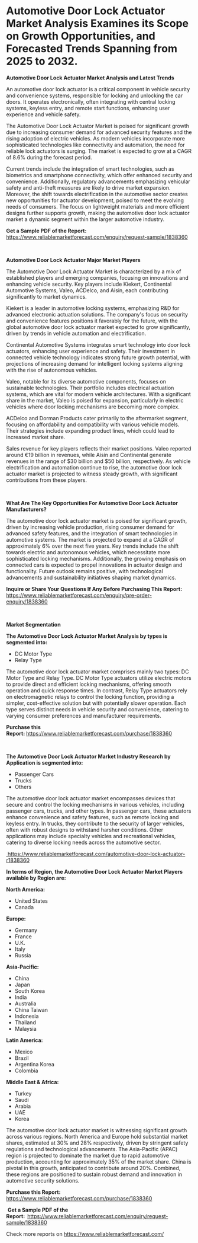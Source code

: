 <p><h1>Automotive Door Lock Actuator Market Analysis Examines its Scope on Growth Opportunities, and Forecasted Trends Spanning from 2025 to 2032.</h1></p><p><strong>Automotive Door Lock Actuator Market Analysis and Latest Trends</strong></p>
<p><p>An automotive door lock actuator is a critical component in vehicle security and convenience systems, responsible for locking and unlocking the car doors. It operates electronically, often integrating with central locking systems, keyless entry, and remote start functions, enhancing user experience and vehicle safety.</p><p>The Automotive Door Lock Actuator Market is poised for significant growth due to increasing consumer demand for advanced security features and the rising adoption of electric vehicles. As modern vehicles incorporate more sophisticated technologies like connectivity and automation, the need for reliable lock actuators is surging. The market is expected to grow at a CAGR of 8.6% during the forecast period. </p><p>Current trends include the integration of smart technologies, such as biometrics and smartphone connectivity, which offer enhanced security and convenience. Additionally, regulatory advancements emphasizing vehicular safety and anti-theft measures are likely to drive market expansion. Moreover, the shift towards electrification in the automotive sector creates new opportunities for actuator development, poised to meet the evolving needs of consumers. The focus on lightweight materials and more efficient designs further supports growth, making the automotive door lock actuator market a dynamic segment within the larger automotive industry.</p></p>
<p><strong>Get a Sample PDF of the Report:&nbsp;</strong> <a href="https://www.reliablemarketforecast.com/enquiry/request-sample/1838360?utm_campaign=1766&utm_medium=2&utm_source=Github&utm_content=ia&utm_term=23022025&utm_id=automotive-door-lock-actuator">https://www.reliablemarketforecast.com/enquiry/request-sample/1838360</a></p>
<p>&nbsp;</p>
<p><strong>Automotive Door Lock Actuator Major Market Players</strong></p>
<p><p>The Automotive Door Lock Actuator Market is characterized by a mix of established players and emerging companies, focusing on innovations and enhancing vehicle security. Key players include Kiekert, Continental Automotive Systems, Valeo, ACDelco, and Aisin, each contributing significantly to market dynamics.</p><p>Kiekert is a leader in automotive locking systems, emphasizing R&D for advanced electronic actuation solutions. The company's focus on security and convenience features positions it favorably for the future, with the global automotive door lock actuator market expected to grow significantly, driven by trends in vehicle automation and electrification.</p><p>Continental Automotive Systems integrates smart technology into door lock actuators, enhancing user experience and safety. Their investment in connected vehicle technology indicates strong future growth potential, with projections of increasing demand for intelligent locking systems aligning with the rise of autonomous vehicles.</p><p>Valeo, notable for its diverse automotive components, focuses on sustainable technologies. Their portfolio includes electrical actuation systems, which are vital for modern vehicle architectures. With a significant share in the market, Valeo is poised for expansion, particularly in electric vehicles where door locking mechanisms are becoming more complex.</p><p>ACDelco and Dorman Products cater primarily to the aftermarket segment, focusing on affordability and compatibility with various vehicle models. Their strategies include expanding product lines, which could lead to increased market share.</p><p>Sales revenue for key players reflects their market positions. Valeo reported around €19 billion in revenues, while Aisin and Continental generate revenues in the range of $30 billion and $50 billion, respectively. As vehicle electrification and automation continue to rise, the automotive door lock actuator market is projected to witness steady growth, with significant contributions from these players.</p></p>
<p>&nbsp;</p>
<p><strong>What Are The Key Opportunities For Automotive Door Lock Actuator Manufacturers?</strong></p>
<p><p>The automotive door lock actuator market is poised for significant growth, driven by increasing vehicle production, rising consumer demand for advanced safety features, and the integration of smart technologies in automotive systems. The market is projected to expand at a CAGR of approximately 6% over the next five years. Key trends include the shift towards electric and autonomous vehicles, which necessitate more sophisticated locking mechanisms. Additionally, the growing emphasis on connected cars is expected to propel innovations in actuator design and functionality. Future outlook remains positive, with technological advancements and sustainability initiatives shaping market dynamics.</p></p>
<p><strong>Inquire or Share Your Questions If Any Before Purchasing This Report:</strong> <a href="https://www.reliablemarketforecast.com/enquiry/pre-order-enquiry/1838360?utm_campaign=1766&utm_medium=2&utm_source=Github&utm_content=ia&utm_term=23022025&utm_id=automotive-door-lock-actuator">https://www.reliablemarketforecast.com/enquiry/pre-order-enquiry/1838360</a></p>
<p>&nbsp;</p>
<p><strong>Market Segmentation</strong></p>
<p><strong>The Automotive Door Lock Actuator Market Analysis by types is segmented into:</strong></p>
<p><ul><li>DC Motor Type</li><li>Relay Type</li></ul></p>
<p><p>The automotive door lock actuator market comprises mainly two types: DC Motor Type and Relay Type. DC Motor Type actuators utilize electric motors to provide direct and efficient locking mechanisms, offering smooth operation and quick response times. In contrast, Relay Type actuators rely on electromagnetic relays to control the locking function, providing a simpler, cost-effective solution but with potentially slower operation. Each type serves distinct needs in vehicle security and convenience, catering to varying consumer preferences and manufacturer requirements.</p></p>
<p><strong>Purchase this Report:&nbsp;</strong><a href="https://www.reliablemarketforecast.com/purchase/1838360?utm_campaign=1766&utm_medium=2&utm_source=Github&utm_content=ia&utm_term=23022025&utm_id=automotive-door-lock-actuator">https://www.reliablemarketforecast.com/purchase/1838360</a></p>
<p>&nbsp;</p>
<p><strong>The Automotive Door Lock Actuator Market Industry Research by Application is segmented into:</strong></p>
<p><ul><li>Passenger Cars</li><li>Trucks</li><li>Others</li></ul></p>
<p><p>The automotive door lock actuator market encompasses devices that secure and control the locking mechanisms in various vehicles, including passenger cars, trucks, and other types. In passenger cars, these actuators enhance convenience and safety features, such as remote locking and keyless entry. In trucks, they contribute to the security of larger vehicles, often with robust designs to withstand harsher conditions. Other applications may include specialty vehicles and recreational vehicles, catering to diverse locking needs across the automotive sector.</p></p>
<p><a href="https://www.reliablemarketforecast.com/automotive-door-lock-actuator-r1838360?utm_campaign=1766&utm_medium=2&utm_source=Github&utm_content=ia&utm_term=23022025&utm_id=automotive-door-lock-actuator">&nbsp;https://www.reliablemarketforecast.com/automotive-door-lock-actuator-r1838360</a></p>
<p><strong>In terms of Region, the Automotive Door Lock Actuator Market Players available by Region are:</strong></p>
<p>
    <p> <strong> North America: </strong>
        <ul>
            <li>United States</li>
            <li>Canada</li>
        </ul>
        </p> 
    <p> <strong> Europe: </strong>
        <ul>
            <li>Germany</li>
            <li>France</li>
            <li>U.K.</li>
            <li>Italy</li>
            <li>Russia</li>
        </ul>
        </p> 
    <p> <strong> Asia-Pacific: </strong>
        <ul>
            <li>China</li>
            <li>Japan</li>
            <li>South Korea</li>
            <li>India</li>
            <li>Australia</li>
            <li>China Taiwan</li>
            <li>Indonesia</li>
            <li>Thailand</li>
            <li>Malaysia</li>
        </ul>
        </p> 
    <p> <strong> Latin America: </strong>
        <ul>
            <li>Mexico</li>
            <li>Brazil</li>
            <li>Argentina Korea</li>
            <li>Colombia</li>
        </ul>
        </p> 
    <p> <strong> Middle East & Africa: </strong>
        <ul>
            <li>Turkey</li>
            <li>Saudi</li>
            <li>Arabia</li>
            <li>UAE</li>
            <li>Korea</li>
        </ul>
    </p>
    </p>
<p><p>The automotive door lock actuator market is witnessing significant growth across various regions. North America and Europe hold substantial market shares, estimated at 30% and 28% respectively, driven by stringent safety regulations and technological advancements. The Asia-Pacific (APAC) region is projected to dominate the market due to rapid automotive production, accounting for approximately 35% of the market share. China is pivotal in this growth, anticipated to contribute around 20%. Combined, these regions are positioned to sustain robust demand and innovation in automotive security solutions.</p></p>
<p><strong>Purchase this Report: </strong><a href="https://www.reliablemarketforecast.com/purchase/1838360?utm_campaign=1766&utm_medium=2&utm_source=Github&utm_content=ia&utm_term=23022025&utm_id=automotive-door-lock-actuator">https://www.reliablemarketforecast.com/purchase/1838360</a></p>
<p>&nbsp;<strong>Get a Sample PDF of the Report:&nbsp;&nbsp;</strong><a href="https://www.reliablemarketforecast.com/enquiry/request-sample/1838360?utm_campaign=1766&utm_medium=2&utm_source=Github&utm_content=ia&utm_term=23022025&utm_id=automotive-door-lock-actuator">https://www.reliablemarketforecast.com/enquiry/request-sample/1838360</a></p>
<p><strong></strong></p>
<p>Check more reports on <a href="https://www.reliablemarketforecast.com/?utm_campaign=1766&utm_medium=2&utm_source=Github&utm_content=ia&utm_term=23022025&utm_id=automotive-door-lock-actuator">https://www.reliablemarketforecast.com/</a></p>